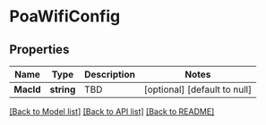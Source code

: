 # PoaWifiConfig

## Properties
Name | Type | Description | Notes
------------ | ------------- | ------------- | -------------
**MacId** | **string** | TBD | [optional] [default to null]

[[Back to Model list]](../README.md#documentation-for-models) [[Back to API list]](../README.md#documentation-for-api-endpoints) [[Back to README]](../README.md)



